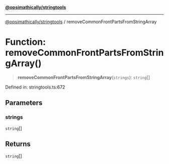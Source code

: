 [**@opsimathically/stringtools**](../README.md)

***

[@opsimathically/stringtools](../README.md) / removeCommonFrontPartsFromStringArray

# Function: removeCommonFrontPartsFromStringArray()

> **removeCommonFrontPartsFromStringArray**(`strings`): `string`[]

Defined in: stringtools.ts:672

## Parameters

### strings

`string`[]

## Returns

`string`[]
